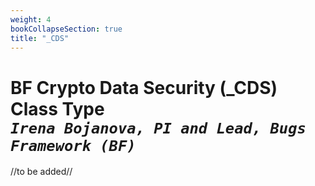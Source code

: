 ```yaml
---
weight: 4
bookCollapseSection: true
title: "_CDS"
---
```

# BF Crypto Data Security (_CDS) Class Type <br/> _`Irena Bojanova, PI and Lead, Bugs Framework (BF)`_

//to be added//